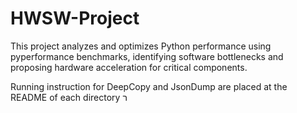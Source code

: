 # HWSW-Project
This project analyzes and optimizes Python performance using pyperformance benchmarks, identifying software bottlenecks and proposing hardware acceleration for critical components.

Running instruction for DeepCopy and JsonDump are placed at the README of each directory
ר
